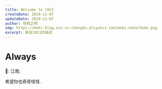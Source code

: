 ```yaml
---
title: Welcome to 1921`
createDate: 2019-11-07
updateDate: 2019-11-07
author: 徐牧之啊
img: https://moki-blog.oss-cn-chengdu.aliyuncs.com/moki-note/home.png
excerpt: 来自1921的描述
---
```


# Always
🌈: 江南;

希望你也奇奇怪怪.
